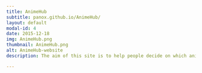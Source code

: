```yaml
---
title: AnimeHub
subtitle: panox.github.io/AnimeHub/
layout: default
modal-id: 4
date: 2015-12-18
img: AnimeHub.png
thumbnail: AnimeHub.png
alt: AnimeHub-website
description: The aim of this site is to help people decide on which anime to start watching from the current season and being able to share their decisions with their friends through facebook. When a new anime season starts, people who watch anime have to find somewhere they can go to see the new releases. After they have found which ones are out they have to decide what to watch. Then they have to ask the opinion of their friends. This site tries combines all the tasks in one.

---
```

